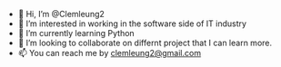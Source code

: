 - 👋 Hi, I’m @Clemleung2
- 👀 I’m interested in working in the software side of IT industry
- 🌱 I’m currently learning Python
- 💞️ I’m looking to collaborate on differnt project that I can learn more.
- 📫 You can reach me by clemleung2@gmail.com

<!---
Clemleung2/Clemleung2 is a ✨ special ✨ repository because its `IntroductionofClem.md` (this file) appears on your GitHub profile.
You can click the Preview link to take a look at your changes.
--->
